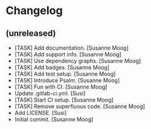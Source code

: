 Changelog
=========


(unreleased)
------------
- [TASK] Add documentation. [Susanne Moog]
- [TASK] Add support info. [Susanne Moog]
- [TASK] Use dependency graphs. [Susanne Moog]
- [TASK] Add badges. [Susanne Moog]
- [TASK] Add test setup. [Susanne Moog]
- [TASK] Introduce Psalm. [Susanne Moog]
- [TASK] Fun with CI. [Susanne Moog]
- Update .gitlab-ci.yml. [Susi]
- [TASK] Start CI setup. [Susanne Moog]
- [TASK] Remove superfluous code. [Susanne Moog]
- Add LICENSE. [Susi]
- Initial commit. [Susanne Moog]


